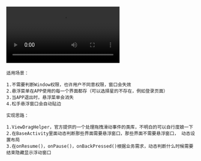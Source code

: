 ![image](https://github.com/153437803/FloatMenu1_v1.0/blob/master/Screenrecorder-2017-11-14-03-50-11-309.mp4 )  

```
适用场景：

1.不需要判断Window权限，也许用户不同意权限，窗口会失效
2.悬浮菜单在APP使用的每一个界面都存（可以选择星的不存在，例如登录页面）
3.当APP退出时，悬浮菜单会消失
4.松手悬浮窗口会自动贴边
```
```
实现思路：

1.ViewDragHelper，官方提供的一个处理拖拽滑动事件的类库，不明白的可以自行度娘一下
2.在BaseActivity里面动态判断那些界面需要悬浮窗口，那些界面不需要悬浮窗口， 动态设置布局
3.在onResume()，onPause()，onBackPressed()根据业务需求，动态判断什么时候需要结束隐藏显示浮动窗口
```
